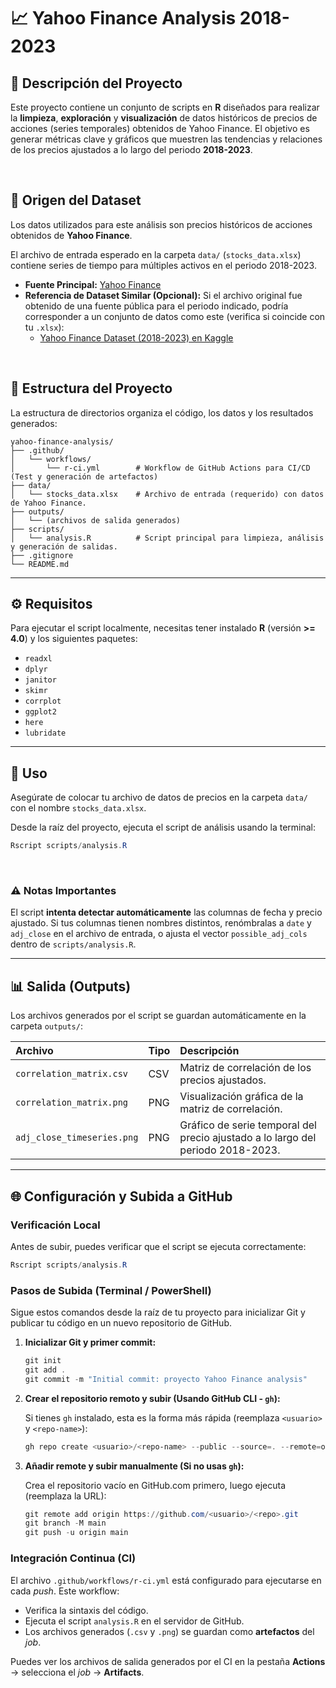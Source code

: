 # 📈 Yahoo Finance Analysis 2018-2023

## 📝 Descripción del Proyecto

Este proyecto contiene un conjunto de scripts en **R** diseñados para realizar la **limpieza**, **exploración** y **visualización** de datos históricos de precios de acciones (series temporales) obtenidos de Yahoo Finance. El objetivo es generar métricas clave y gráficos que muestren las tendencias y relaciones de los precios ajustados a lo largo del periodo **2018-2023**.

<br>

## 📁 Origen del Dataset

Los datos utilizados para este análisis son precios históricos de acciones obtenidos de **Yahoo Finance**.

El archivo de entrada esperado en la carpeta `data/` (`stocks_data.xlsx`) contiene series de tiempo para múltiples activos en el periodo 2018-2023.

  * **Fuente Principal:** [Yahoo Finance](https://finance.yahoo.com/)
  * **Referencia de Dataset Similar (Opcional):** Si el archivo original fue obtenido de una fuente pública para el periodo indicado, podría corresponder a un conjunto de datos como este (verifica si coincide con tu `.xlsx`):
      * [Yahoo Finance Dataset (2018-2023) en Kaggle](https://www.kaggle.com/datasets/suruchiarora/yahoo-finance-dataset-2018-2023)

<br>

## 📂 Estructura del Proyecto

La estructura de directorios organiza el código, los datos y los resultados generados:

```
yahoo-finance-analysis/
├── .github/
│   └── workflows/
│       └── r-ci.yml        # Workflow de GitHub Actions para CI/CD (Test y generación de artefactos)
├── data/
│   └── stocks_data.xlsx    # Archivo de entrada (requerido) con datos de Yahoo Finance.
├── outputs/
│   └── (archivos de salida generados)
├── scripts/
│   └── analysis.R          # Script principal para limpieza, análisis y generación de salidas.
├── .gitignore
└── README.md
```

-----

## ⚙️ Requisitos

Para ejecutar el script localmente, necesitas tener instalado **R** (versión **\>= 4.0**) y los siguientes paquetes:

  * `readxl`
  * `dplyr`
  * `janitor`
  * `skimr`
  * `corrplot`
  * `ggplot2`
  * `here`
  * `lubridate`

-----

## 🚀 Uso

Asegúrate de colocar tu archivo de datos de precios en la carpeta `data/` con el nombre `stocks_data.xlsx`.

Desde la raíz del proyecto, ejecuta el script de análisis usando la terminal:

```powershell
Rscript scripts/analysis.R
```

<br>

### ⚠️ Notas Importantes

El script **intenta detectar automáticamente** las columnas de fecha y precio ajustado. Si tus columnas tienen nombres distintos, renómbralas a `date` y `adj_close` en el archivo de entrada, o ajusta el vector `possible_adj_cols` dentro de `scripts/analysis.R`.

-----

## 📊 Salida (Outputs)

Los archivos generados por el script se guardan automáticamente en la carpeta `outputs/`:

| Archivo | Tipo | Descripción |
| :--- | :--- | :--- |
| `correlation_matrix.csv` | CSV | Matriz de correlación de los precios ajustados. |
| `correlation_matrix.png` | PNG | Visualización gráfica de la matriz de correlación. |
| `adj_close_timeseries.png` | PNG | Gráfico de serie temporal del precio ajustado a lo largo del periodo 2018-2023. |

-----

## 🌐 Configuración y Subida a GitHub

### Verificación Local

Antes de subir, puedes verificar que el script se ejecuta correctamente:

```powershell
Rscript scripts/analysis.R
```

### Pasos de Subida (Terminal / PowerShell)

Sigue estos comandos desde la raíz de tu proyecto para inicializar Git y publicar tu código en un nuevo repositorio de GitHub.

1.  **Inicializar Git y primer commit:**

    ```powershell
    git init
    git add .
    git commit -m "Initial commit: proyecto Yahoo Finance analysis"
    ```

2.  **Crear el repositorio remoto y subir (Usando GitHub CLI - `gh`):**

    Si tienes `gh` instalado, esta es la forma más rápida (reemplaza `<usuario>` y `<repo-name>`):

    ```powershell
    gh repo create <usuario>/<repo-name> --public --source=. --remote=origin --push
    ```

3.  **Añadir remote y subir manualmente (Si no usas `gh`):**

    Crea el repositorio vacío en GitHub.com primero, luego ejecuta (reemplaza la URL):

    ```powershell
    git remote add origin https://github.com/<usuario>/<repo>.git
    git branch -M main
    git push -u origin main
    ```

### Integración Continua (CI)

El archivo `.github/workflows/r-ci.yml` está configurado para ejecutarse en cada *push*. Este workflow:

  * Verifica la sintaxis del código.
  * Ejecuta el script `analysis.R` en el servidor de GitHub.
  * Los archivos generados (`.csv` y `.png`) se guardan como **artefactos** del *job*.

Puedes ver los archivos de salida generados por el CI en la pestaña **Actions** $\rightarrow$ selecciona el *job* $\rightarrow$ **Artifacts**.

